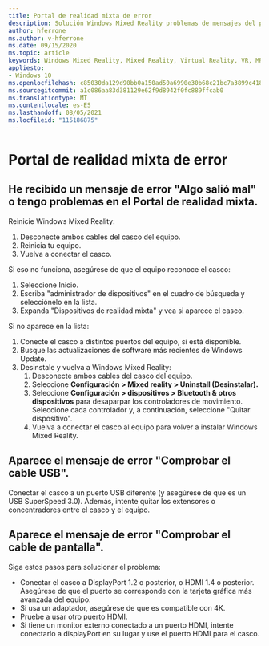 ```yaml
---
title: Portal de realidad mixta de error
description: Solución Windows Mixed Reality problemas de mensajes del portal que van más allá de la documentación de soporte técnico al consumidor estándar.
author: hferrone
ms.author: v-hferrone
ms.date: 09/15/2020
ms.topic: article
keywords: Windows Mixed Reality, Mixed Reality, Virtual Reality, VR, MR, Troubleshoot, Errors, Help, Support, Portal de realidad mixta
appliesto:
- Windows 10
ms.openlocfilehash: c85030da129d90bb0a150ad50a6990e30b68c21bc7a3899c4182e87acd4b4fa5
ms.sourcegitcommit: a1c086aa83d381129e62f9d8942f0fc889ffcab0
ms.translationtype: MT
ms.contentlocale: es-ES
ms.lasthandoff: 08/05/2021
ms.locfileid: "115186875"
---
```

# <a name="mixed-reality-portal-error-messages"></a>Portal de realidad mixta de error

## <a name="i-got-a-something-went-wrong-error-message-or-im-having-problems-in-the-mixed-reality-portal"></a>He recibido un mensaje de error "Algo salió mal" o tengo problemas en el Portal de realidad mixta.

Reinicie Windows Mixed Reality:
1. Desconecte ambos cables del casco del equipo.
2. Reinicia tu equipo.
3. Vuelva a conectar el casco.

Si eso no funciona, asegúrese de que el equipo reconoce el casco:
1. Seleccione Inicio.
2. Escriba "administrador de dispositivos" en el cuadro de búsqueda y selecciónelo en la lista. 
3. Expanda "Dispositivos de realidad mixta" y vea si aparece el casco. 

Si no aparece en la lista:
1. Conecte el casco a distintos puertos del equipo, si está disponible.
2. Busque las actualizaciones de software más recientes de Windows Update.
3. Desinstale y vuelva a Windows Mixed Reality:
    1. Desconecte ambos cables del casco del equipo.
    2. Seleccione **Configuración > Mixed reality > Uninstall (Desinstalar).**
    3. Seleccione **Configuración > dispositivos > Bluetooth & otros dispositivos** para desaparpar los controladores de movimiento. Seleccione cada controlador y, a continuación, seleccione "Quitar dispositivo".
    4. Vuelva a conectar el casco al equipo para volver a instalar Windows Mixed Reality.
    
## <a name="im-getting-a-check-your-usb-cable-error-message"></a>Aparece el mensaje de error "Comprobar el cable USB".

Conectar el casco a un puerto USB diferente (y asegúrese de que es un USB SuperSpeed 3.0). Además, intente quitar los extensores o concentradores entre el casco y el equipo.

## <a name="im-getting-a-check-your-display-cable-error-message"></a>Aparece el mensaje de error "Comprobar el cable de pantalla".

Siga estos pasos para solucionar el problema:
* Conectar el casco a DisplayPort 1.2 o posterior, o HDMI 1.4 o posterior. Asegúrese de que el puerto se corresponde con la tarjeta gráfica más avanzada del equipo.
* Si usa un adaptador, asegúrese de que es compatible con 4K.
* Pruebe a usar otro puerto HDMI.
* Si tiene un monitor externo conectado a un puerto HDMI, intente conectarlo a displayPort en su lugar y use el puerto HDMI para el casco.
